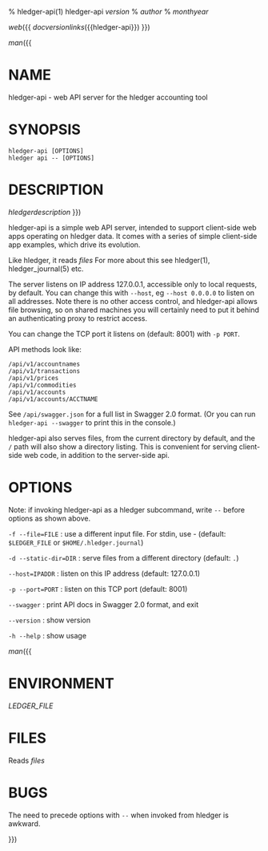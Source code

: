 % hledger-api(1) hledger-api _version_
% _author_
% _monthyear_

_web_({{
_docversionlinks_({{hledger-api}})
}})

_man_({{
# NAME

hledger-api - web API server for the hledger accounting tool

# SYNOPSIS

`hledger-api [OPTIONS]`\
`hledger api -- [OPTIONS]`

# DESCRIPTION

_hledgerdescription_
}})

hledger-api is a simple web API server, intended to support
client-side web apps operating on hledger data. It comes with a series
of simple client-side app examples, which drive its evolution.

Like hledger, it reads _files_
For more about this see hledger(1), hledger_journal(5) etc.

The server listens on IP address 127.0.0.1, accessible only to local requests, by default.
You can change this with `--host`, eg `--host 0.0.0.0` to listen on all addresses.
Note there is no other access control, and hledger-api allows file browsing,
so on shared machines you will certainly need to put it behind an authenticating proxy to restrict access.

You can change the TCP port it listens on (default: 8001) with `-p PORT`.

API methods look like:
```
/api/v1/accountnames
/api/v1/transactions
/api/v1/prices
/api/v1/commodities
/api/v1/accounts
/api/v1/accounts/ACCTNAME
```
See `/api/swagger.json` for a full list in Swagger 2.0 format.
(Or you can run `hledger-api --swagger` to print this in the console.)

hledger-api also serves files, from the current directory by default,
and the `/` path will also show a directory listing.
This is convenient for serving client-side web code, in addition to the server-side api.

# OPTIONS

Note: if invoking hledger-api as a hledger subcommand, write `--` before options as shown above.

`-f --file=FILE`
: use a different input file. For stdin, use - (default: `$LEDGER_FILE` or `$HOME/.hledger.journal`)

`-d --static-dir=DIR`
: serve files from a different directory (default: `.`)

`--host=IPADDR`
: listen on this IP address (default: 127.0.0.1)

`-p --port=PORT`
: listen on this TCP port (default: 8001)

`--swagger`
: print API docs in Swagger 2.0 format, and exit

`--version`
: show version

`-h --help`
: show usage


_man_({{

# ENVIRONMENT

_LEDGER_FILE_

# FILES

Reads _files_

# BUGS

The need to precede options with `--` when invoked from hledger is awkward.

}})
